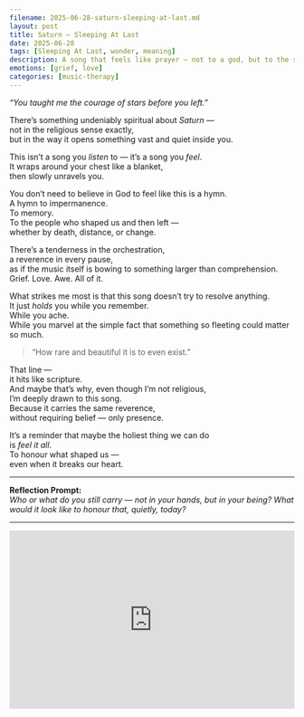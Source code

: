 ```yaml
---
filename: 2025-06-28-saturn-sleeping-at-last.md
layout: post
title: Saturn – Sleeping At Last
date: 2025-06-28
tags: [Sleeping At Last, wonder, meaning]
description: A song that feels like prayer — not to a god, but to the sacredness of being alive and the ache of letting go.
emotions: [grief, love]
categories: [music-therapy]
---
```


*“You taught me the courage of stars before you left.”*

There’s something undeniably spiritual about *Saturn* —  
not in the religious sense exactly,  
but in the way it opens something vast and quiet inside you.

This isn’t a song you *listen* to — it’s a song you *feel*.  
It wraps around your chest like a blanket,  
then slowly unravels you.  

You don’t need to believe in God to feel like this is a hymn.  
A hymn to impermanence.  
To memory.  
To the people who shaped us and then left —  
whether by death, distance, or change.

There’s a tenderness in the orchestration,  
a reverence in every pause,  
as if the music itself is bowing to something larger than comprehension.  
Grief. Love. Awe. All of it.

What strikes me most is that this song doesn’t try to resolve anything.  
It just *holds* you while you remember.  
While you ache.  
While you marvel at the simple fact that something so fleeting could matter so much.

> “How rare and beautiful it is to even exist.”  

That line —  
it hits like scripture.  
And maybe that’s why, even though I’m not religious,  
I’m deeply drawn to this song.  
Because it carries the same reverence,  
without requiring belief — only presence.

It’s a reminder that maybe the holiest thing we can do  
is *feel it all*.  
To honour what shaped us —  
even when it breaks our heart.

---

**Reflection Prompt:**  
*Who or what do you still carry — not in your hands, but in your being? What would it look like to honour that, quietly, today?*

---

<iframe width="100%" height="315" src="https://www.youtube.com/embed/Ze8TzUIjUz0" title="Sleeping At Last - Saturn (Official Audio)" frameborder="0" allowfullscreen></iframe>
